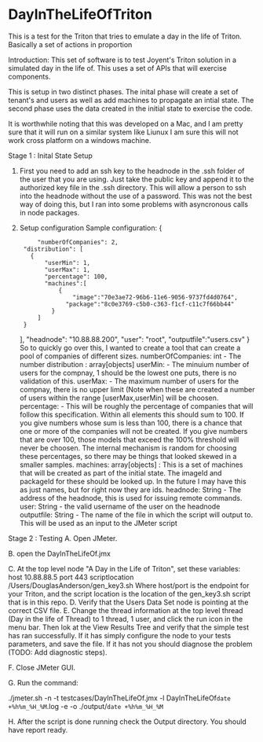 # DayInTheLifeOfTriton
This is a test for the Triton that tries to emulate a day in the life of Triton. Basically a set of actions in proportion

Introduction: 
  This set of software is to test Joyent's Triton solution in a simulated day in the life of. This uses a set of APIs that will exercise components.
  
 This is setup in two distinct phases. The inital phase will create a set of tenant's and users as well as add machines to propagate an intial state. The second phase uses the data created in the initial state to exercise the code.
 
It is worthwhile noting that this was developed on a Mac, and I am pretty sure that it will run on a similar system like Liunux I am sure this will not work cross platform on a windows machine.

Stage 1 : Inital State Setup
  1. First you need to add an ssh key to the headnode in the .ssh folder of the user that you are using. Just take the public key and append it to the authorized key file in the .ssh directory. This will allow a person to ssh into the headnode without the use of a password. This was not the best way of doing this, but I ran into some problems with asyncronous calls in node packages.
  2. Setup configuration
  Sample configuration:  {
  
     	      "numberOfCompanies": 2,
	      "distribution": [
		    {
			    "userMin": 1,
			    "userMax": 1,
			    "percentage": 100,
			    "machines":[ 
				    {
			    	    "image":"70e3ae72-96b6-11e6-9056-9737fd4d0764",
			          "package":"8c0e3769-c5b0-c363-f1cf-c11c7f66bb44"
			      }		    
			  ]		
		  }
	  ],
	  "headnode": "10.88.88.200",
	  "user": "root",
	  "outputfile":"users.csv"
  }
 So to quickly go over this, I wanted to create a tool that can create a pool of companies of different sizes. 
   numberOfCompanies: int - The number 
   distribution : array[objects]
         userMin:<int> -  The minuium number of users for the compnay, 1 should be the lowest one puts, there is no validation of this.
         userMax:<int> -  The maximum number of users for the compnay, there is no upper limit
         (Note when these are created a number of users within the range [userMax,userMin] will be choosen.
         percentage: <int> - This will be roughly the percentage of companies that will follow this specification. Within all elements             this should sum to 100. If you give numbers whose sum is less than 100, there is a chance that one or more of the companies             will not be created. If you give numbers that are over 100, those models that exceed the 100% threshold will never be choosen.           The internal mechanism is random for choosing these percentages, so there may be things that looked skewed in a smaller                 samples.
          machines: array[objects] : This is a set of machines that will be created as part of the initial state. The imageId and                 packageId for these should be looked up. In the future I may have this as just names, but for right now they are ids. 
   headnode: String - The address of the headnode, this is used for issuing remote commands.
   user: String - the valid username of the user on the headnode
   outputfile: String - The name of the file in which the script will output to. This will be used as an input to the JMeter script
   
  
  Stage 2 : Testing 
A. Open JMeter.

B. open the DayInTheLifeOf.jmx

C. At the top level node "A Day in the Life of Triton", set these variables: 
host	10.88.88.5
port	443
scriptlocation	/Users/DouglasAnderson/gen_key3.sh
Where host/port is the endpoint for your Triton, and the script location is the location of the gen_key3.sh script that is in
this repo. 
D. Verify that the Users Data Set node is pointing at the correct CSV file.
E. Change the thread information at the top level thread (Day in the life of Thread) to 1 thread, 1 user, and click the run icon
in the menu bar. Then lok at the View Results Tree and verify that the simple test has ran successfully. If it has simply
configure the node to your tests parameters, and save the file. If it has not you should diagnose the problem (TODO: Add
diagnostic steps). 

F. Close JMeter GUI.

G. Run the command: 

./jmeter.sh -n -t testcases/DayInTheLifeOf.jmx -l DayInTheLifeOf`date +%h%m_%H_%M`.log  -e -o ./output/`date +%h%m_%H_%M`

H. After the script is done running check the Output directory. You should have report ready.

     
 

